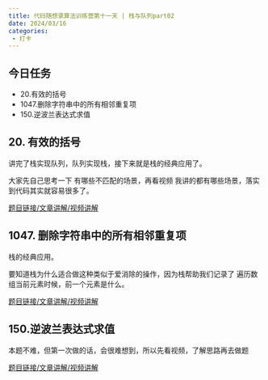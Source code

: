 ```yaml
---
title: 代码随想录算法训练营第十一天 | 栈与队列part02
date: 2024/03/16
categories:
 - 打卡
---
```

## 今日任务
- 20.有效的括号
- 1047.删除字符串中的所有相邻重复项
- 150.逆波兰表达式求值

## 20. 有效的括号
讲完了栈实现队列，队列实现栈，接下来就是栈的经典应用了。 

大家先自己思考一下 有哪些不匹配的场景，再看视频 我讲的都有哪些场景，落实到代码其实就容易很多了。

[题目链接/文章讲解/视频讲解](https://programmercarl.com/0020.%E6%9C%89%E6%95%88%E7%9A%84%E6%8B%AC%E5%8F%B7.html)

## 1047. 删除字符串中的所有相邻重复项
栈的经典应用。 

要知道栈为什么适合做这种类似于爱消除的操作，因为栈帮助我们记录了 遍历数组当前元素时候，前一个元素是什么。

[题目链接/文章讲解/视频讲解](https://programmercarl.com/1047.%E5%88%A0%E9%99%A4%E5%AD%97%E7%AC%A6%E4%B8%B2%E4%B8%AD%E7%9A%84%E6%89%80%E6%9C%89%E7%9B%B8%E9%82%BB%E9%87%8D%E5%A4%8D%E9%A1%B9.html)

## 150.逆波兰表达式求值
本题不难，但第一次做的话，会很难想到，所以先看视频，了解思路再去做题 

[题目链接/文章讲解/视频讲解](https://programmercarl.com/0150.%E9%80%86%E6%B3%A2%E5%85%B0%E8%A1%A8%E8%BE%BE%E5%BC%8F%E6%B1%82%E5%80%BC.html)

